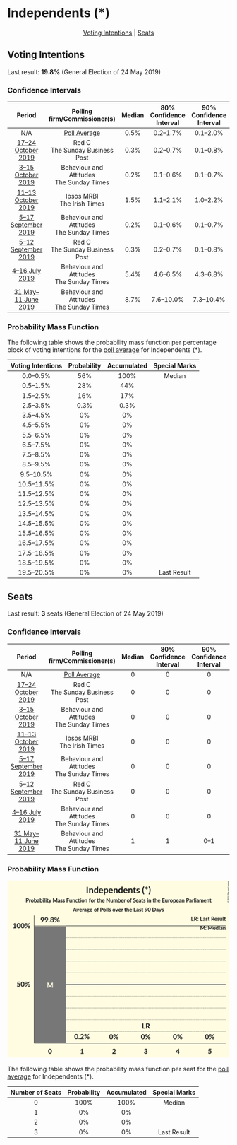 # Independents (*)

<p align="center"><a href="#voting-intentions">Voting Intentions</a> | <a href="#seats">Seats</a></p>

## Voting Intentions

Last result: **19.8%** (General Election of 24 May 2019)

### Confidence Intervals

| Period     | Polling firm/Commissioner(s) | Median | 80% Confidence Interval | 90% Confidence Interval | 95% Confidence Interval | 99% Confidence Interval |
|:----------:|:----------------:|:-----------:|:-----------------------:|:-----------------------:|:-----------------------:|:-----------------------:|
| N/A | [Poll Average](average.html) | 0.5% | 0.2–1.7% | 0.1–2.0% | 0.1–2.1% | 0.1–2.5% |
| [17–24 October 2019](2019-10-24-RedC.html) | Red C <br> The Sunday Business Post | 0.3% | 0.2–0.7% | 0.1–0.8% | 0.1–0.9% | 0.1–1.1% |
| [3–15 October 2019](2019-10-15-BehaviourandAttitudes.html) | Behaviour and Attitudes <br> The Sunday Times | 0.2% | 0.1–0.6% | 0.1–0.7% | 0.1–0.8% | 0.0–1.0% |
| [11–13 October 2019](2019-10-13-IpsosMRBI.html) | Ipsos MRBI <br> The Irish Times | 1.5% | 1.1–2.1% | 1.0–2.2% | 0.9–2.4% | 0.8–2.7% |
| [5–17 September 2019](2019-09-17-BehaviourandAttitudes.html) | Behaviour and Attitudes <br> The Sunday Times | 0.2% | 0.1–0.6% | 0.1–0.7% | 0.1–0.8% | 0.0–1.0% |
| [5–12 September 2019](2019-09-12-RedC.html) | Red C <br> The Sunday Business Post | 0.3% | 0.2–0.7% | 0.1–0.8% | 0.1–0.9% | 0.1–1.1% |
| [4–16 July 2019](2019-07-16-BehaviourandAttitudes.html) | Behaviour and Attitudes <br> The Sunday Times | 5.4% | 4.6–6.5% | 4.3–6.8% | 4.1–7.1% | 3.7–7.7% |
| [31 May–11 June 2019](2019-06-11-BehaviourandAttitudes.html) | Behaviour and Attitudes <br> The Sunday Times | 8.7% | 7.6–10.0% | 7.3–10.4% | 7.0–10.7% | 6.5–11.4% |

### Probability Mass Function

The following table shows the probability mass function per percentage block of voting intentions for the [poll average](average.html) for Independents (*).

| Voting Intentions | Probability | Accumulated | Special Marks |
|:-----------------:|:-----------:|:-----------:|:-------------:|
| 0.0–0.5% | 56% | 100% | Median |
| 0.5–1.5% | 28% | 44% |  |
| 1.5–2.5% | 16% | 17% |  |
| 2.5–3.5% | 0.3% | 0.3% |  |
| 3.5–4.5% | 0% | 0% |  |
| 4.5–5.5% | 0% | 0% |  |
| 5.5–6.5% | 0% | 0% |  |
| 6.5–7.5% | 0% | 0% |  |
| 7.5–8.5% | 0% | 0% |  |
| 8.5–9.5% | 0% | 0% |  |
| 9.5–10.5% | 0% | 0% |  |
| 10.5–11.5% | 0% | 0% |  |
| 11.5–12.5% | 0% | 0% |  |
| 12.5–13.5% | 0% | 0% |  |
| 13.5–14.5% | 0% | 0% |  |
| 14.5–15.5% | 0% | 0% |  |
| 15.5–16.5% | 0% | 0% |  |
| 16.5–17.5% | 0% | 0% |  |
| 17.5–18.5% | 0% | 0% |  |
| 18.5–19.5% | 0% | 0% |  |
| 19.5–20.5% | 0% | 0% | Last Result |


## Seats

Last result: **3** seats (General Election of 24 May 2019)

### Confidence Intervals

| Period     | Polling firm/Commissioner(s) | Median | 80% Confidence Interval | 90% Confidence Interval | 95% Confidence Interval | 99% Confidence Interval |
|:----------:|:----------------:|:------:|:-----------------------:|:-----------------------:|:-----------------------:|:-----------------------:|
| N/A | [Poll Average](average.html) | 0 | 0 | 0 | 0 | 0 |
| [17–24 October 2019](2019-10-24-RedC.html) | Red C <br> The Sunday Business Post | 0 | 0 | 0 | 0 | 0 |
| [3–15 October 2019](2019-10-15-BehaviourandAttitudes.html) | Behaviour and Attitudes <br> The Sunday Times | 0 | 0 | 0 | 0 | 0 |
| [11–13 October 2019](2019-10-13-IpsosMRBI.html) | Ipsos MRBI <br> The Irish Times | 0 | 0 | 0 | 0 | 0 |
| [5–17 September 2019](2019-09-17-BehaviourandAttitudes.html) | Behaviour and Attitudes <br> The Sunday Times | 0 | 0 | 0 | 0 | 0 |
| [5–12 September 2019](2019-09-12-RedC.html) | Red C <br> The Sunday Business Post | 0 | 0 | 0 | 0 | 0 |
| [4–16 July 2019](2019-07-16-BehaviourandAttitudes.html) | Behaviour and Attitudes <br> The Sunday Times | 0 | 0 | 0 | 0 | 0 |
| [31 May–11 June 2019](2019-06-11-BehaviourandAttitudes.html) | Behaviour and Attitudes <br> The Sunday Times | 1 | 1 | 0–1 | 0–1 | 0–1 |

### Probability Mass Function

![Graph with seats probability mass function not yet produced](average-seats-pmf-independents.png "Seats Probability Mass Function")

The following table shows the probability mass function per seat for the [poll average](average.html) for Independents (*).

| Number of Seats | Probability | Accumulated | Special Marks |
|:---------------:|:-----------:|:-----------:|:-------------:|
| 0 | 100% | 100% | Median |
| 1 | 0% | 0% |  |
| 2 | 0% | 0% |  |
| 3 | 0% | 0% | Last Result |


